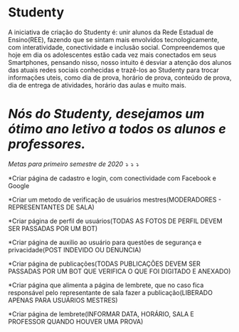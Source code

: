 # Studenty

A iniciativa de criação do Studenty é: unir alunos da Rede Estadual de Ensino(REE), fazendo que se sintam mais envolvidos tecnologicamente, com interatividade, conectividade e inclusão social. Compreendemos que hoje em dia os adolescentes estão cada vez mais conectados em seus Smartphones, pensando nisso, nosso intuito é desviar a atenção dos alunos das atuais redes sociais conhecidas e trazê-los ao Studenty para trocar informações uteis, como dia de prova, horário de prova, conteúdo de prova, dia de entrega de atividades, horário das aulas e muito mais. 

# *Nós do Studenty, desejamos um ótimo ano letivo a todos os alunos e professores.*  

*Metas para primeiro semestre de 2020*  *⤵️  ⤵️  ⤵️*

*Criar página de cadastro e login, com conectividade com Facebook e Google

*Criar um metodo de verificação de usuários mestres(MODERADORES - REPRESENTANTES DE SALA)

*Criar página de perfil de usuários(TODAS AS FOTOS DE PERFIL DEVEM SER PASSADAS POR UM BOT)

*Criar página de auxilio ao usuário para questões de segurança e privacidade(POST INDEVIDO OU DENUNCIA)

*Criar página de publicações(TODAS PUBLICAÇÕES DEVEM SER PASSADAS POR UM BOT QUE VERIFICA O QUE FOI DIGITADO E ANEXADO)

*Criar página que alimenta a página de lembrete, que no caso fica responsável pelo representante de sala fazer a publicação(LIBERADO APENAS PARA USUÁRIOS MESTRES)

*Criar página de lembrete(INFORMAR DATA, HORÁRIO, SALA E PROFESSOR QUANDO HOUVER UMA PROVA)
